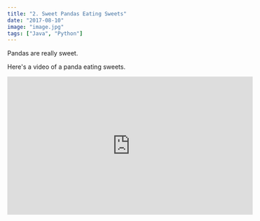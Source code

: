 ```yaml
---
title: "2. Sweet Pandas Eating Sweets"
date: "2017-08-10"
image: "image.jpg"
tags: ["Java", "Python"]
---
```


Pandas are really sweet.

Here's a video of a panda eating sweets.

<iframe width="560" height="315" src="https://www.youtube.com/embed/4n0xNbfJLR8" frameborder="0" allowfullscreen></iframe>
